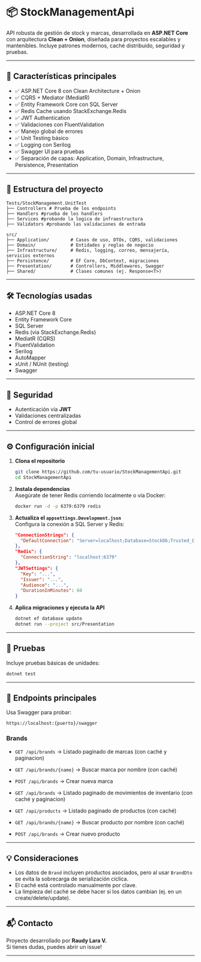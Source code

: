
# 📦 StockManagementApi

API robusta de gestión de stock y marcas, desarrollada en **ASP.NET Core** con arquitectura **Clean + Onion**, diseñada para proyectos escalables y mantenibles. Incluye patrones modernos, caché distribuido, seguridad y pruebas.

---

## 🚀 Características principales

- ✅ ASP.NET Core 8 con Clean Architecture + Onion
- ✅ CQRS + Mediator (MediatR)
- ✅ Entity Framework Core con SQL Server
- ✅ Redis Cache usando StackExchange.Redis
- ✅ JWT Authentication
- ✅ Validaciones con FluentValidation
- ✅ Manejo global de errores
- ✅ Unit Testing básico
- ✅ Logging con Serilog
- ✅ Swagger UI para pruebas
- ✅ Separación de capas: Application, Domain, Infrastructure, Persistence, Presentation

---

## 📁 Estructura del proyecto

```
Tests/StockManagement.UnitTest
├── Controllers # Prueba de los endpoints
├── Handlers #prueba de los handlers
├── Services #probando la logica de infraestructura 
├── Validators #probando las validaciones de entrada

src/
├── Application/        # Casos de uso, DTOs, CQRS, validaciones
├── Domain/             # Entidades y reglas de negocio
├── Infrastructure/     # Redis, logging, correo, mensajería, servicios externos
├── Persistence/        # EF Core, DbContext, migraciones
├── Presentation/       # Controllers, Middlewares, Swagger
├── Shared/             # Clases comunes (ej. Response<T>)
```

---

## 🛠️ Tecnologías usadas

- ASP.NET Core 8
- Entity Framework Core
- SQL Server
- Redis (via StackExchange.Redis)
- MediatR (CQRS)
- FluentValidation
- Serilog
- AutoMapper
- xUnit / NUnit (testing)
- Swagger

---

## 🔐 Seguridad

- Autenticación vía **JWT**
- Validaciones centralizadas
- Control de errores global

---

## ⚙️ Configuración inicial

1. **Clona el repositorio**  
   ```bash
   git clone https://github.com/tu-usuario/StockManagementApi.git
   cd StockManagementApi
   ```

2. **Instala dependencias**  
   Asegúrate de tener Redis corriendo localmente o vía Docker:
   ```bash
   docker run -d -p 6379:6379 redis
   ```

3. **Actualiza el `appsettings.Development.json`**  
   Configura la conexión a SQL Server y Redis:
   ```json
   "ConnectionStrings": {
     "DefaultConnection": "Server=localhost;Database=StockDb;Trusted_Connection=True;"
   },
   "Redis": {
     "ConnectionString": "localhost:6379"
   },
   "JWTSettings": {
     "Key": "...",
     "Issuer": "...",
     "Audience": "...",
     "DurationInMinutes": 60
   }
   ```

4. **Aplica migraciones y ejecuta la API**
   ```bash
   dotnet ef database update
   dotnet run --project src/Presentation
   ```

---

## 🧪 Pruebas

Incluye pruebas básicas de unidades:
```bash
dotnet test
```

---

## 🧰 Endpoints principales

Usa Swagger para probar:
```
https://localhost:{puerto}/swagger
```

### Brands
- `GET /api/brands` → Listado paginado de marcas (con caché y paginacion)
- `GET /api/brands/{name}` → Buscar marca por nombre (con caché)
- `POST /api/brands` → Crear nueva marca

- `GET /api/brands` → Listado paginado de movimientos de inventario (con caché y paginacion)

- `GET /api/products` → Listado paginado de productos (con caché)
- `GET /api/brands/{name}` → Buscar producto por nombre (con caché)
- `POST /api/brands` → Crear nuevo producto

---

## 💡 Consideraciones

- Los datos de `Brand` incluyen productos asociados, pero al usar `BrandDto` se evita la sobrecarga de serialización cíclica.
- El caché está controlado manualmente por clave.
- La limpieza del caché se debe hacer si los datos cambian (ej. en un create/delete/update).

---

## 📬 Contacto

Proyecto desarrollado por **Raudy Lara V.**  
Si tienes dudas, puedes abrir un issue!

---
